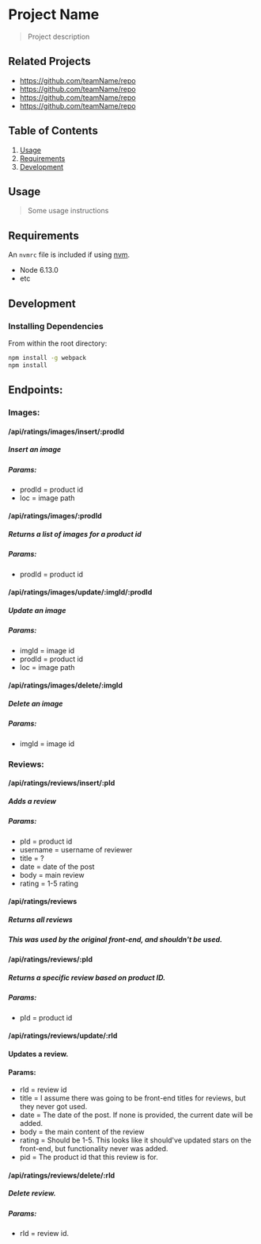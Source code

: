 # Project Name

> Project description

## Related Projects

  - https://github.com/teamName/repo
  - https://github.com/teamName/repo
  - https://github.com/teamName/repo
  - https://github.com/teamName/repo

## Table of Contents

1. [Usage](#Usage)
1. [Requirements](#requirements)
1. [Development](#development)

## Usage

> Some usage instructions

## Requirements

An `nvmrc` file is included if using [nvm](https://github.com/creationix/nvm).

- Node 6.13.0
- etc

## Development

### Installing Dependencies

From within the root directory:

```sh
npm install -g webpack
npm install
```

## Endpoints:
### Images:
#### /api/ratings/images/insert/:prodId
##### Insert an image
##### Params:
- prodId = product id
- loc = image path

#### /api/ratings/images/:prodId
##### Returns a list of images for a product id
##### Params:
- prodId = product id

#### /api/ratings/images/update/:imgId/:prodId
##### Update an image
##### Params:
- imgId = image id
- prodId = product id
- loc = image path

#### /api/ratings/images/delete/:imgId
##### Delete an image
##### Params:
- imgId = image id

### Reviews:
#### /api/ratings/reviews/insert/:pId
##### Adds a review
##### Params:
- pId = product id
- username = username of reviewer
- title = ?
- date = date of the post
- body = main review
- rating = 1-5 rating

#### /api/ratings/reviews
##### Returns all reviews
##### This was used by the original front-end, and shouldn't be used.

#### /api/ratings/reviews/:pId
##### Returns a specific review based on product ID.
##### Params:
- pId = product id

#### /api/ratings/reviews/update/:rId
#### Updates a review.
#### Params:
- rId = review id
- title = I assume there was going to be front-end titles for reviews, but they never got used.
- date = The date of the post. If none is provided, the current date will be added.
- body = the main content of the review
- rating = Should be 1-5. This looks like it should've updated stars on the front-end, but functionality never was added.
- pid = The product id that this review is for.

#### /api/ratings/reviews/delete/:rId
##### Delete review.
##### Params:
- rId = review id.